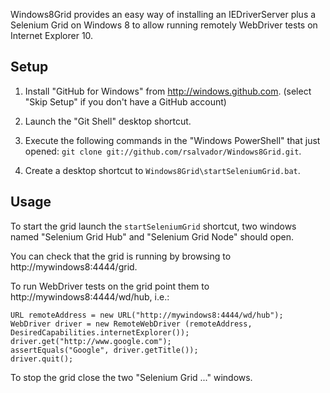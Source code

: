 Windows8Grid provides an easy way of installing an IEDriverServer plus a Selenium
Grid on Windows 8 to allow running remotely WebDriver tests on Internet Explorer 10.

Setup
-----

1) Install "GitHub for Windows" from http://windows.github.com. (select "Skip Setup" if you don't have a GitHub account)

2) Launch the "Git Shell" desktop shortcut.

3) Execute the following commands in the "Windows PowerShell" that just opened: `git clone git://github.com/rsalvador/Windows8Grid.git`.

4) Create a desktop shortcut to `Windows8Grid\startSeleniumGrid.bat`.

Usage
-----

To start the grid launch the `startSeleniumGrid` shortcut, two windows named "Selenium Grid Hub" and "Selenium Grid Node" should open.

You can check that the grid is running by browsing to http://mywindows8:4444/grid.

To run WebDriver tests on the grid point them to http://mywindows8:4444/wd/hub, i.e.:

    URL remoteAddress = new URL("http://mywindows8:4444/wd/hub");
    WebDriver driver = new RemoteWebDriver (remoteAddress, DesiredCapabilities.internetExplorer());
    driver.get("http://www.google.com");
    assertEquals("Google", driver.getTitle());
    driver.quit();
    
To stop the grid close the two "Selenium Grid ..." windows.
